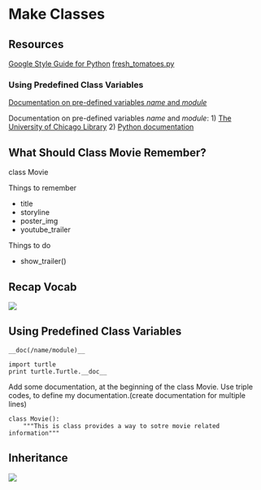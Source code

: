# Make Classes
## Resources
[Google Style Guide for Python](https://google.github.io/styleguide/pyguide.html)
[fresh_tomatoes.py](https://github.com/adarsh0806/ud036_StarterCode/blob/master/fresh_tomatoes.py)

### Using Predefined Class Variables
[Documentation on pre-defined variables _name_ and _module_](http://www2.lib.uchicago.edu/keith/courses/python/class/5/)  

Documentation on pre-defined variables _name_ and _module_: 1) [The University of Chicago Library](http://www2.lib.uchicago.edu/keith/courses/python/class/5/) 2) [Python documentation](https://docs.python.org/2/reference/datamodel.html)

## What Should Class Movie Remember?
class Movie  

Things to remember
- title
- storyline
- poster_img
- youtube_trailer

Things to do
- show_trailer()

## Recap Vocab
![](https://s23.postimg.io/tlvgsbiqz/Screen_Shot_2014_04_18_at_4_52_12_PM.png)

## Using Predefined Class Variables
```__doc(/name/module)__ ```

```
import turtle
print turtle.Turtle.__doc__
```

Add some documentation, at the beginning of the class Movie.
Use triple codes, to define my documentation.(create documentation for multiple lines)

```
class Movie():
	"""This is class provides a way to sotre movie related information"""
```

## Inheritance
![](http://7xsjcm.com1.z0.glb.clouddn.com/16-8-29/93521916.jpg)